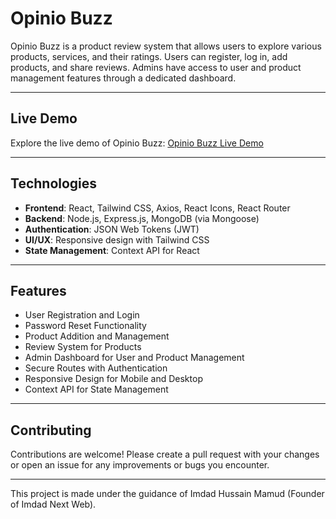 # Opinio Buzz

Opinio Buzz is a product review system that allows users to explore various products, services, and their ratings. Users can register, log in, add products, and share reviews. Admins have access to user and product management features through a dedicated dashboard.

---

## Live Demo

Explore the live demo of Opinio Buzz: [Opinio Buzz Live Demo](https://opinio-buzz.vercel.app/)

---

## Technologies

- **Frontend**: React, Tailwind CSS, Axios, React Icons, React Router
- **Backend**: Node.js, Express.js, MongoDB (via Mongoose)
- **Authentication**: JSON Web Tokens (JWT)
- **UI/UX**: Responsive design with Tailwind CSS
- **State Management**: Context API for React

---

## Features

- User Registration and Login
- Password Reset Functionality
- Product Addition and Management
- Review System for Products
- Admin Dashboard for User and Product Management
- Secure Routes with Authentication
- Responsive Design for Mobile and Desktop
- Context API for State Management

---

## Contributing

Contributions are welcome! Please create a pull request with your changes or open an issue for any improvements or bugs you encounter.

---

This project is made under the guidance of Imdad Hussain Mamud (Founder of Imdad Next Web).
